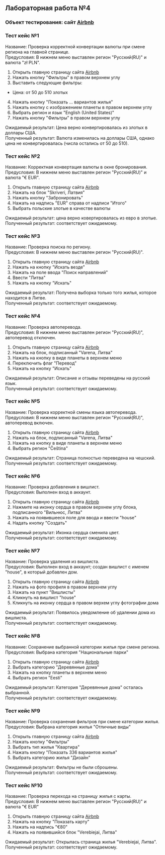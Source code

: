 ## Лабораторная работа №4
### Объект тестирования: сайт [Airbnb](https://www.airbnb.ru/)

### Тест кейс №1
Название: Проверка корректной конвертации валюты при смене региона на главной странице.  
Предусловия: В нижнем меню выставлен регион "Русский(RU)" и валюта "zł PLN".
1. Открыть главную страницу сайта [Airbnb](https://www.airbnb.ru/)
2. Нажать кнопку "Фильтры" в правом верхнем углу
3. Выставить следующие фильтры:
  - Цена: от 50 до 510 злотых
4. Нажать кнопку "Показать ... вариантов жилья"
5. Нажать кнопку с изображением планеты в правом верхнем углу
6. Выбрать регион и язык "English (United States)"
7. Нажать кнопку "Фильтры" в правом верхнем углу

Ожидаемый результат: Цена верно конвертировалась из злотых в доллары США.  
Полученный результат: Валюта изменилась на доллары США, однако цена не конвертировалась (числа остались от 50 до 510).  


### Тест кейс №2
Название: Корректная конвертация валюты в окне бронирования.  
Предусловия: В нижнем меню выставлен регион "Русский(RU)" и валюта "€ EUR".
1. Открыть главную страницу сайта [Airbnb](https://www.airbnb.ru/)
2. Нажать на блок "Skriveri, Латвия"
3. Нажать кнопку "Забронировать"
4. Нажать на надпись "EUR" справа от надписи "Итого"
5. Выбрать польские злотые в качестве валюты

Ожидаемый результат: цена верно ковертировалась из евро в злотые.  
Полученный результат: соответствует ожидаемому.  


### Тест кейс №3
Название: Проверка поиска по региону.  
Предусловия: В нижнем меню выставлен регион "Русский(RU)".
1. Открыть главную страницу сайта [Airbnb](https://www.airbnb.ru/)
2. Нажать на кнопку "Искать везде"
3. Нажать на поле ввода "Поиск направлений"
4. Ввести "Литва"
5. Нажать на кнопку "Искать"

Ожидаемый результат: Получена выборка только того жилья, которое находится в Литве.  
Полученный результат: соответствует ожидаемому.  


### Тест кейс №4
Название: Проверка автоперевода.  
Предусловия: В нижнем меню выставлен регион "Русский(RU)", автоперевод отключен.
1. Открыть главную страницу сайта [Airbnb](https://www.airbnb.ru/)
2. Нажать на блок, подписанный "Varena, Литва"
3. Нажать на кнопку в виде планеты в верхнем меню
4. Переключить флаг "Перевод"
5. Нажать на кнопку "Искать"

Ожидаемый результат: Описание и отзывы переведены на русский язык.  
Полученный результат: соответствует ожидаемому.  


### Тест кейс №5
Название: Проверка корректной смены языка автоперевода.  
Предусловия: В нижнем меню выставлен регион "Русский(RU)", автоперевод включен.
1. Открыть главную страницу сайта [Airbnb](https://www.airbnb.ru/)
2. Нажать на блок, подписанный "Varena, Литва"
3. Нажать на кнопку в виде планеты в верхнем меню
4. Выбрать регион "Čeština"

Ожидаемый результат: Страница полностью переведена на чешский.  
Полученный результат: соответствует ожидаемому.  


### Тест кейс №6
Название: Проверка добавления в вишлист.  
Предусловия: Выполнен вход в аккаунт.
1. Открыть главную страницу сайта [Airbnb](https://www.airbnb.ru/)
2. Нажмите на иконку сердца в правом верхнем углу блока, подписанного "Вильнюс, Литва"
3. Нажать на появившееся поле для ввода и ввести "house"
4. Надать кнопку "Создать"

Ожидаемый результат: Иконка сердца сменила цвет.  
Полученный результат: соответствует ожидаемому.  


### Тест кейс №7
Название: Проверка удаления из вишлиста.  
Предусловия: Выполнен вход в аккаунт; создан вишлист с именем "house", в который добавлен дом.
1. Открыть главную страницу сайта [Airbnb](https://www.airbnb.ru/)
2. Нажать на фото профиля в правом верхнем углу
3. Нажать на пункт "Вишлисты"
4. Кликнуть на вишлист "house"
5. Кликнуть на иконку сердца в правом верхем углу фотографии дома

Ожидаемый результат: Появилось уведомление об удалении дома из вишлиста.  
Полученный результат: соответствует ожидаемому. 


### Тест кейс №8
Название: Сохранение выбранной категории жилья при смене региона.  
Предусловия: Выбрана категория "Национальные парки"
1. Открыть главную страницу сайта [Airbnb](https://www.airbnb.ru/)
2. Выбрать категорию "Деревянные дома"
3. Нажать на кнопку планеты в верхнем меню
4. Выбрать регион "Eesti"

Ожидаемый результат: Категория "Деревянные дома" осталась выбранной.  
Полученный результат: соответствует ожидаемому.  


### Тест кейс №9
Название: Проверка сохранения фильтров при смене категории жилья.  
Предусловия: Выбрана категория жилья "Отличные виды"
1. Открыть главную страницу сайта [Airbnb](https://www.airbnb.ru/)
2. Нажать кнопку "Фильтры"
3. Выбрать тип жилья "Квартира"
4. Нажать кнопку "Показать 336 вариантов жилья"
5. Выбрать категорию жилья "Дизайн"

Ожидаемый результат: Фильтры не были сброшены.  
Полученный результат: соответствует ожидаемому.  


### Тест кейс №10
Название: Проверка перехода на страницу жилья с карты.  
Предусловия: В нижнем меню выставлен регион "Русский(RU)" и валюта "€ EUR"
1. Открыть главную страницу сайта [Airbnb](https://www.airbnb.ru/)
2. Нажать на кнопку "Показать карту"
3. Нажать на надпись "€80"
4. Нажать на появившийся блок "Verebiejai, Литва"

Ожидаемый результат: Открылась страница жилья "Verebiejai, Литва".  
Полученный результат: соответствует ожидаемому. 
